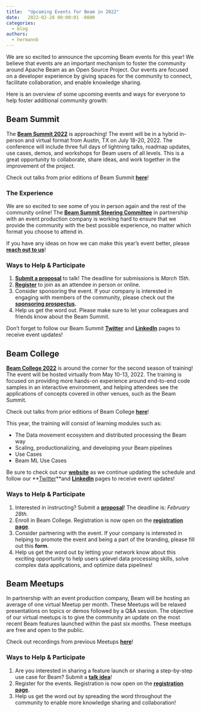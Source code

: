 ```yaml
---
title:  "Upcoming Events for Beam in 2022"
date:   2022-02-28 00:00:01 -0800
categories:
  - blog
authors:
  - hermannb
---
```

<!--
Licensed under the Apache License, Version 2.0 (the "License");
you may not use this file except in compliance with the License.
You may obtain a copy of the License at

http://www.apache.org/licenses/LICENSE-2.0

Unless required by applicable law or agreed to in writing, software
distributed under the License is distributed on an "AS IS" BASIS,
WITHOUT WARRANTIES OR CONDITIONS OF ANY KIND, either express or implied.
See the License for the specific language governing permissions and
limitations under the License.
-->

We are so excited to announce the upcoming Beam events for this year! We believe that events are an important mechanism to foster the community around Apache Beam as an Open Source Project. Our events are focused on a developer experience by giving spaces for the community to connect, facilitate collaboration, and enable knowledge sharing.

<!--more-->

Here is an overview of some upcoming events and ways for everyone to help foster additional community growth:

## Beam Summit

The **[Beam Summit 2022](https://2022.beamsummit.org/)** is approaching! The event will be in a hybrid in-person and virtual format from Austin, TX on July 18-20, 2022. The conference will include three full days of lightning talks, roadmap updates, use cases, demos, and workshops for Beam users of all levels. This is a great opportunity to collaborate, share ideas, and work together in the improvement of the project.

Check out talks from prior editions of Beam Summit **[here](https://www.youtube.com/watch?v=jses0W4Zalc&list=PL4dEBWmGSIU8vLWF56shrSuTsLXvO6Ex3)**!

### The Experience

We are so excited to see some of you in person again and the rest of the community online! The **[Beam Summit Steering Committee](https://2022.beamsummit.org/team/)** in partnership with an event production company is working hard to ensure that we provide the community with the best possible experience, no matter which format you choose to attend in.

If you have any ideas on how we can make this year’s event better, please **[reach out to us](mailto:contact@beamsummit.org)**!

### Ways to Help & Participate

1. **[Submit a proposal](https://sessionize.com/beam-summit-2022)** to talk! The deadline for submissions is _March 15th_.
2. **[Register](https://2022.beamsummit.org/tickets/)** to join as an attendee in person or online.
3. Consider sponsoring the event. If your company is interested in engaging with members of the community, please check out the **[sponsoring prospectus](https://2022.beamsummit.org/sponsors/).**
4. Help us get the word out. Please make sure to let your colleagues and friends know about the Beam Summit.

Don’t forget to follow our Beam Summit **[Twitter](https://twitter.com/BeamSummit?ref_src=twsrc%5Egoogle%7Ctwcamp%5Eserp%7Ctwgr%5Eauthor)** and **[LinkedIn](https://www.linkedin.com/company/beam-summit/?viewAsMember=true)** pages to receive event updates!

## Beam College

**[Beam College 2022](https://beamcollege.dev/)** is around the corner for the second season of training! The event will be hosted virtually from May 10-13, 2022. The training is focused on providing more hands-on experience around end-to-end code samples in an interactive environment, and helping attendees see the applications of concepts covered in other venues, such as the Beam Summit.

Check out talks from prior editions of Beam College **[here](https://www.youtube.com/playlist?list=PLjYq1UNvv2UcrfapfgKrnLXtYpkvHmpIh)**!

This year, the training will consist of learning modules such as:

*   The Data movement ecosystem and distributed processing the Beam way
*   Scaling, productionalizing, and developing your Beam pipelines
*   Use Cases
*   Beam ML Use Cases

Be sure to check out our **[website](https://beamcollege.dev/)** as we continue updating the schedule and follow our **[Twitter](https://twitter.com/beam_college?ref_src=twsrc%5Egoogle%7Ctwcamp%5Eserp%7Ctwgr%5Eauthor)**and **[LinkedIn](https://www.linkedin.com/showcase/beam-college/)** pages to receive event updates!

### Ways to Help & Participate

1. Interested in instructing? Submit a **[proposal](https://docs.google.com/forms/d/e/1FAIpQLSct6RCrKtgsvxlgngKUGwKoB_iOKihXi1OadKyBQIsi00p3cQ/viewform?usp=sf_link)**! The deadline is: _February 28th._
2. Enroll in Beam College. Registration is now open on the **[registration page](https://beamcollege.dev/step/2022/)**.
3. Consider partnering with the event. If your company is interested in helping to promote the event and being a part of the branding, please fill out this **form**.
4. Help us get the word out by letting your network know about this exciting opportunity to help users uplevel data processing skills, solve complex data applications, and optimize data pipelines!

## Beam Meetups

In partnership with an event production company, Beam will be hosting an average of one virtual Meetup per month. These Meetups will be relaxed presentations on topics or demos followed by a Q&A session. The objective of our virtual meetups is to give the community an update on the most recent Beam features launched within the past six months. These meetups are free and open to the public.

Check out recordings from previous Meetups **[here](https://www.youtube.com/watch?v=8fNEs7SbefM&list=PL4dEBWmGSIU-cQSpYP7R1lSC6e2K_pTf1)**!

### Ways to Help & Participate

1. Are you interested in sharing a feature launch or sharing a step-by-step use case for Beam? Submit a **[talk idea](https://docs.google.com/forms/d/e/1FAIpQLScFg7fmOFc7fTvnJL_dmdhia4HDesW4HYxJsDeulnsHzIzqCg/viewform)**!
2. Register for the events. Registration is now open on the **[registration page](https://clowder.space/projects/apache-beam/)**.
3. Help us get the word out by spreading the word throughout the community to enable more knowledge sharing and collaboration!